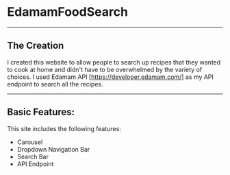 # EdamamFoodSearch
***********************************************************************
## The Creation 
I created this website to allow people to search up recipes that they wanted to cook at home and didn't have to be overwhelmed by the variety of choices. 
I used Edamam API [https://developer.edamam.com/] as my API endpoint to search all the recipes.

***********************************************************************
## Basic Features: 
This site includes the following features: 
+ Carousel 
+ Dropdown Navigation Bar
+ Search Bar
+ API Endpoint 
